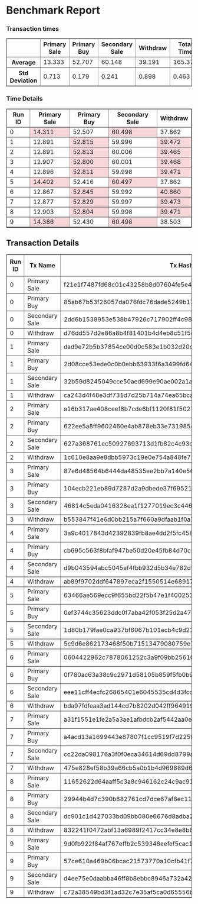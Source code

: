 # Benchmark Report
<style>
  .highlight {
    background-color: #f8d7da;
  }
</style>
### Transaction times

<table border="1">
<tr><th> </th>
<th>Primary Sale</th>
<th>Primary Buy</th>
<th>Secondary Sale</th>
<th>Withdraw</th>
<th>Total Time</th>
</tr>
<tr><th>Average</th><td>13.333</td><td>52.707</td><td>60.148</td><td>39.191</td><td>165.379</td></tr>
<tr><th>Std Deviation</th><td>0.713</td><td>0.179</td><td>0.241</td><td>0.898</td><td>0.463</td></tr>
</table>

### Time Details

<table border="1">
<thead>
<tr>
<th>Run ID</th>
<th>Primary Sale</th>
<th>Primary Buy</th>
<th>Secondary Sale</th>
<th>Withdraw</th>
</tr>
</thead>
<tr>
<td>0</td>
<td class="highlight">14.311</td>
<td>52.507</td>
<td class="highlight">60.498</td>
<td>37.862</td>
</tr>
<tr>
<td>1</td>
<td>12.891</td>
<td class="highlight">52.815</td>
<td>59.996</td>
<td class="highlight">39.472</td>
</tr>
<tr>
<td>2</td>
<td>12.891</td>
<td class="highlight">52.813</td>
<td>60.006</td>
<td class="highlight">39.465</td>
</tr>
<tr>
<td>3</td>
<td>12.907</td>
<td class="highlight">52.800</td>
<td>60.001</td>
<td class="highlight">39.468</td>
</tr>
<tr>
<td>4</td>
<td>12.896</td>
<td class="highlight">52.811</td>
<td>59.998</td>
<td class="highlight">39.471</td>
</tr>
<tr>
<td>5</td>
<td class="highlight">14.402</td>
<td>52.416</td>
<td class="highlight">60.497</td>
<td>37.862</td>
</tr>
<tr>
<td>6</td>
<td>12.867</td>
<td class="highlight">52.845</td>
<td>59.992</td>
<td class="highlight">40.860</td>
</tr>
<tr>
<td>7</td>
<td>12.877</td>
<td class="highlight">52.829</td>
<td>59.997</td>
<td class="highlight">39.473</td>
</tr>
<tr>
<td>8</td>
<td>12.903</td>
<td class="highlight">52.804</td>
<td>59.998</td>
<td class="highlight">39.471</td>
</tr>
<tr>
<td>9</td>
<td class="highlight">14.386</td>
<td>52.430</td>
<td class="highlight">60.498</td>
<td>38.503</td>
</tr>
</table>

## Transaction Details

<style>
  .highlight {
    background-color: #f8d7da;
  }
</style>
<table border="1">
<thead>
<tr>
<th rowspan=2 >Run ID</th>
<th rowspan=2>Tx Name</th>
<th rowspan=2>Tx Hash</th>
<th rowspan=2>Fee</th>
<th colspan=2>Execution Units</th>
</tr>
<tr>
<th> Mem </th>
<th> Cpu </th>
</tr>
</thead>
<tr>
<td>0</td>
<td>Primary Sale</td>
<td>f21e1f7487fd68c01c43258b8d07604fe5e471e55478fe483e65473c6d998f60</td>
<td>182925</td>
<td>-</td>
<td>-</td>
</tr>
<tr>
<td>0</td>
<td>Primary Buy</td>
<td>85ab67b53f26057da076fdc76dade5249b173484fa689fe2e06a45c69c610f4b</td>
<td>459679</td>
<td>2718298</td>
<td>676270061</td>
</tr>
<tr>
<td>0</td>
<td>Secondary Sale</td>
<td>2dd6b1538953e538b47926c717902ff4c98b5dfec7142e27f3a791e9d08d7c04</td>
<td>177557</td>
<td>-</td>
<td>-</td>
</tr>
<tr>
<td>0</td>
<td>Withdraw</td>
<td>d76dd557d2e86a8b4f81401b4d4eb8c51f5d71c0d67d516d7b64c8818eb05b04</td>
<td>460207</td>
<td>2718298</td>
<td>676270061</td>
</tr>
<tr>
<td>1</td>
<td>Primary Sale</td>
<td>dad9e72b5b37854ce00d0c583e1b032d20c7280739d3bde8e25e17142b0af4f7</td>
<td>182925</td>
<td>-</td>
<td>-</td>
</tr>
<tr>
<td>1</td>
<td>Primary Buy</td>
<td>2d08cce53ede0c0b0ebb63933f6a3499fd64a0f30cb9cd9d6165b431309c5f53</td>
<td>459679</td>
<td>2718298</td>
<td>676270061</td>
</tr>
<tr>
<td>1</td>
<td>Secondary Sale</td>
<td>32b59d8245049cce50aed699e90ae002a1a8f6b0accb4272d030184cb75469b7</td>
<td>177557</td>
<td>-</td>
<td>-</td>
</tr>
<tr>
<td>1</td>
<td>Withdraw</td>
<td>ca243d4f48e3df731d7d25b714a74ea65bca1398696b7fb83ccc614bf26cc1ca</td>
<td>460207</td>
<td>2718298</td>
<td>676270061</td>
</tr>
<tr>
<td>2</td>
<td>Primary Sale</td>
<td>a16b317ae408ceef8b7cde6bf1120f81f50279855764532c7761ac5769a81117</td>
<td>182925</td>
<td>-</td>
<td>-</td>
</tr>
<tr>
<td>2</td>
<td>Primary Buy</td>
<td>622ee5a8ff9602460e4ab878eb33e731985491435d264b272e814d9d5c972a89</td>
<td>459723</td>
<td>2718298</td>
<td>676270061</td>
</tr>
<tr>
<td>2</td>
<td>Secondary Sale</td>
<td>627a368761ec50927693713d1fb82c4c93c9606a7cfe7506cf778bfb9421110a</td>
<td>177557</td>
<td>-</td>
<td>-</td>
</tr>
<tr>
<td>2</td>
<td>Withdraw</td>
<td>1c610e8aa9e8dbb5973c19e0e754a848fe718bb05554a9d5b22d0973fe2496f1</td>
<td>460207</td>
<td>2718298</td>
<td>676270061</td>
</tr>
<tr>
<td>3</td>
<td>Primary Sale</td>
<td>87e6d48564b6444da48535ee2bb7a140e56271f2db42bc55e64dbc6d4960ef1d</td>
<td>182925</td>
<td>-</td>
<td>-</td>
</tr>
<tr>
<td>3</td>
<td>Primary Buy</td>
<td>104ecb221eb89d7287d2a9dbede37f695215a0cde8abdd497582978ca6f33759</td>
<td>459723</td>
<td>2718298</td>
<td>676270061</td>
</tr>
<tr>
<td>3</td>
<td>Secondary Sale</td>
<td>46814c5eda0416328ea1f1277019ec3c4465e8eb6c6761353cf25ed57e22588f</td>
<td>177557</td>
<td>-</td>
<td>-</td>
</tr>
<tr>
<td>3</td>
<td>Withdraw</td>
<td>b553847f41e6d0bb215a7f660a9dfaab1f0a7c18d39e8ec0da6195508d600a82</td>
<td>460207</td>
<td>2718298</td>
<td>676270061</td>
</tr>
<tr>
<td>4</td>
<td>Primary Sale</td>
<td>3a9c4017843d42392839fb8ae4dd2f5fc45881a642ea459beee2a235f0421c57</td>
<td>182925</td>
<td>-</td>
<td>-</td>
</tr>
<tr>
<td>4</td>
<td>Primary Buy</td>
<td>cb695c563f8bfaf947be50d20e45fb84d70c2fefec2b47e08336d37058be6599</td>
<td>459723</td>
<td>2718298</td>
<td>676270061</td>
</tr>
<tr>
<td>4</td>
<td>Secondary Sale</td>
<td>d9b043594abc5045ef4fbb932d5b34e782df34461a2f0c39c20de5d76df7be0b</td>
<td>177557</td>
<td>-</td>
<td>-</td>
</tr>
<tr>
<td>4</td>
<td>Withdraw</td>
<td>ab89f9702ddf647897eca2f1550514e6891735861aaf8d3e7069434697898623</td>
<td>460207</td>
<td>2718298</td>
<td>676270061</td>
</tr>
<tr>
<td>5</td>
<td>Primary Sale</td>
<td>63466ae569ecc9f655bd22f5b47e1f40025331f0ad9ad058e82b24b6a64f0ac3</td>
<td>182925</td>
<td>-</td>
<td>-</td>
</tr>
<tr>
<td>5</td>
<td>Primary Buy</td>
<td>0ef3744c35623ddc0f7aba42f053f25d2a47d4f5f01d2716162b1e4522704322</td>
<td>459723</td>
<td>2718298</td>
<td>676270061</td>
</tr>
<tr>
<td>5</td>
<td>Secondary Sale</td>
<td>1d80b179fae0ca937bf6067b101ecb4c9d217eac90ed0ba9f5b5e54d5d9b6fe4</td>
<td>177557</td>
<td>-</td>
<td>-</td>
</tr>
<tr>
<td>5</td>
<td>Withdraw</td>
<td>5c9d6e862173468f50b71513479080759e7e1983e5c361e6f4b2f1aa007a1eb6</td>
<td>460207</td>
<td>2718298</td>
<td>676270061</td>
</tr>
<tr>
<td>6</td>
<td>Primary Sale</td>
<td>0604422962c7878061252c3a9f09bb25610e775284286e6352f33edd39f5dfc8</td>
<td>182925</td>
<td>-</td>
<td>-</td>
</tr>
<tr>
<td>6</td>
<td>Primary Buy</td>
<td>0f780ac63a38c9c2971d58105b859f5fb0b978a19a4b8a3ad6c7a2985bf8f9fb</td>
<td>459723</td>
<td>2718298</td>
<td>676270061</td>
</tr>
<tr>
<td>6</td>
<td>Secondary Sale</td>
<td>eee11cff4ecfc26865401e6045535cd4d3fcd9bfe068f49d300e3e4e3a94f14c</td>
<td>177557</td>
<td>-</td>
<td>-</td>
</tr>
<tr>
<td>6</td>
<td>Withdraw</td>
<td>bda97fdfeaa3ad144cd7b8202d042ff9649194662fb12b09d662bdc6ea811db6</td>
<td>460207</td>
<td>2718298</td>
<td>676270061</td>
</tr>
<tr>
<td>7</td>
<td>Primary Sale</td>
<td>a31f1551e1fe2a5a3ae1afbdcb2af5442aa0ee583647a8813d700e74c06151c3</td>
<td>182925</td>
<td>-</td>
<td>-</td>
</tr>
<tr>
<td>7</td>
<td>Primary Buy</td>
<td>a4acd13a1699443e87807f1cc9519f7d225f35d4b814ae370103a61897086717</td>
<td>459723</td>
<td>2718298</td>
<td>676270061</td>
</tr>
<tr>
<td>7</td>
<td>Secondary Sale</td>
<td>cc22da098176a3f0f0eca34614d69dd8799ad698ffd602b59d20bc3f78d8e8fd</td>
<td>177557</td>
<td>-</td>
<td>-</td>
</tr>
<tr>
<td>7</td>
<td>Withdraw</td>
<td>475e828ef58b39a66cb5a0b1b4d969889d65b4ec4860f637314a8ffc7878f6ba</td>
<td>460207</td>
<td>2718298</td>
<td>676270061</td>
</tr>
<tr>
<td>8</td>
<td>Primary Sale</td>
<td>11652622d64aaff5c3a8c946162c24c9ac9133cbd1a494666267dd874da49343</td>
<td>182925</td>
<td>-</td>
<td>-</td>
</tr>
<tr>
<td>8</td>
<td>Primary Buy</td>
<td>29944b4d7c390b882761cd7dce67af8ec11cfc7ae6a1fd7785782941b4a2236f</td>
<td>459723</td>
<td>2718298</td>
<td>676270061</td>
</tr>
<tr>
<td>8</td>
<td>Secondary Sale</td>
<td>dc901c1d427033bd09bb080e6676d8adba29e48cfb77484d5d2c8c8e7b2d05b5</td>
<td>177557</td>
<td>-</td>
<td>-</td>
</tr>
<tr>
<td>8</td>
<td>Withdraw</td>
<td>832241f0472abf13a6989f2417cc34e8e8b8f82f1be3c7fd7f354cf0707f1f74</td>
<td>460207</td>
<td>2718298</td>
<td>676270061</td>
</tr>
<tr>
<td>9</td>
<td>Primary Sale</td>
<td>9d0fb922f84af767effb2c539348eefef5cac17b10fcb3f654fbf47a43b51ea6</td>
<td>182925</td>
<td>-</td>
<td>-</td>
</tr>
<tr>
<td>9</td>
<td>Primary Buy</td>
<td>57ce610a469b06bcac21573770a10cfb41f7b29384b3b93513875b2ca25178c1</td>
<td>459723</td>
<td>2718298</td>
<td>676270061</td>
</tr>
<tr>
<td>9</td>
<td>Secondary Sale</td>
<td>d4ee75e0daabba46ff8b8ebbc8946a732a4288d6f8a7167f0ee608c6634f154c</td>
<td>177557</td>
<td>-</td>
<td>-</td>
</tr>
<tr>
<td>9</td>
<td>Withdraw</td>
<td>c72a38549bd3f1ad32c7e35af5ca0d65556b6f0907155c1f0b1a18b6f17c5b8d</td>
<td>460207</td>
<td>2718298</td>
<td>676270061</td>
</tr>
</table>

